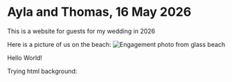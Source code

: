 # Ayla and Thomas, 16 May 2026
This is a website for guests for my wedding in 2026

Here is a picture of us on the beach:
![Engagement photo from glass beach](https://github.com/Ayla-Coder/Wedding2026.github.io/blob/main/docs/assets/Engagement_header.png)


<html>
      <head> Hello World!
      </head>
    </html>

Trying html background: 

<style>
p {
  background-image: url('https://github.com/Ayla-Coder/Wedding2026.github.io/blob/main/docs/assets/Engagement_header.png');
}
</style>

